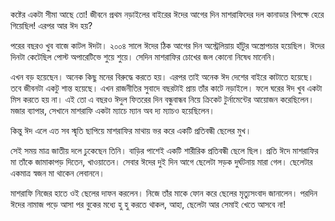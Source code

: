 কষ্টের একটা সীমা আছে তো! জীবনে প্রথম নড়াইলের বাইরের ঈদের আগের দিন মাশরাফিদের দল কানাডার বিপক্ষে হেরে গিয়েছিল! এরপর আর ঈদ হয়?

পরের বছরও খুব বাজে কাটল ঈদটা। ২০০৪ সালে ঈদের ঠিক আগের দিন অস্ট্রেলিয়ায় হাঁটুর অস্ত্রোপচার হয়েছিল। ঈদের দিনটা কেটেছিল পোস্ট অপারেটিভে শুয়ে শুয়ে। সেদিন মাশরাফির চোখের জল কোনো নিষেধ মানেনি।

এখন বড় হয়েছেন। অনেক কিছু মনের বিরুদ্ধে করতে হয়। এরপর তাই অনেক ঈদ দেশের বাইরে কাটাতে হয়েছে। তবে জীবনটা একটু শান্ত হয়েছে। এখন রাজনীতির সুবাদে বছরটাই প্রায় তাঁর কাটে নড়াইলে। ফলে ঘরের ঈদ খুব একটা মিস করতে হয় না। এই তো এ বছরও ঈদুল ফিতরের দিন বন্ধুবান্ধব নিয়ে ক্রিকেট টুর্নামেন্টের আয়োজন করেছিলেন। মজার ব্যাপার, সেখানে মাশরাফি একটা ম্যাচে ম্যান অব দ্য ম্যাচও হয়েছিলেন।

কিন্তু ঈদ এলে এত সব স্মৃতি ছাপিয়ে মাশরাফির মাথায় ভর করে একটি প্রতিবন্ধী ছেলের মুখ।

সেই সময় মাত্র জাতীয় দলে ঢুকেছেন তিনি। বাড়ির পাশেই একটি শারীরিক প্রতিবন্ধী ছেলে ছিল। প্রতি ঈদে মাশরাফির মা তাঁকে জামাকাপড় দিতেন, খাওয়াতেন। সেবার ঈদের দুই দিন আগে ছেলেটা সড়ক দুর্ঘটনায় মারা গেল। ছেলেটার একমাত্র স্বজন মা থাকেন লেবাননে।

মাশরাফি নিজের হাতে ওই ছেলের দাফন করলেন। নিজে তাঁর মাকে ফোন করে ছেলের মৃত্যুসংবাদ জানালেন। পরদিন ঈদের নামাজ পড়ে আসা পর বুকের মধ্যে হু হু করতে থাকল, আহা, ছেলেটা আর সেমাই খেতে আসবে না!
